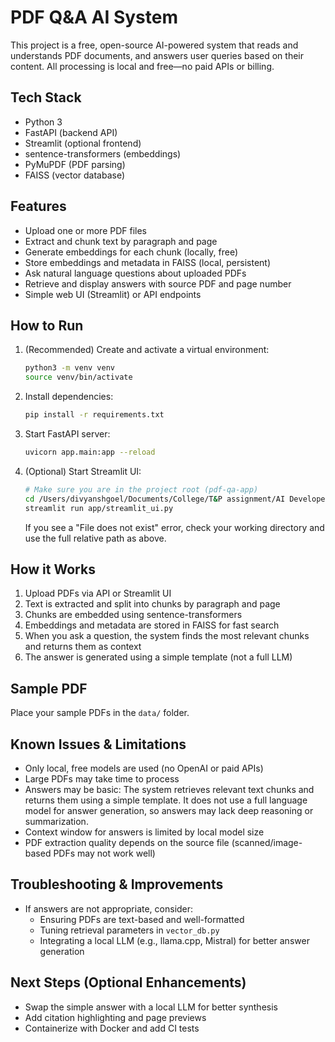 
# PDF Q&A AI System

This project is a free, open-source AI-powered system that reads and understands PDF documents, and answers user queries based on their content. All processing is local and free—no paid APIs or billing.

## Tech Stack
- Python 3
- FastAPI (backend API)
- Streamlit (optional frontend)
- sentence-transformers (embeddings)
- PyMuPDF (PDF parsing)
- FAISS (vector database)

## Features
- Upload one or more PDF files
- Extract and chunk text by paragraph and page
- Generate embeddings for each chunk (locally, free)
- Store embeddings and metadata in FAISS (local, persistent)
- Ask natural language questions about uploaded PDFs
- Retrieve and display answers with source PDF and page number
- Simple web UI (Streamlit) or API endpoints

## How to Run
1. (Recommended) Create and activate a virtual environment:
   ```bash
   python3 -m venv venv
   source venv/bin/activate
   ```
2. Install dependencies:
   ```bash
   pip install -r requirements.txt
   ```
3. Start FastAPI server:
   ```bash
   uvicorn app.main:app --reload
   ```
4. (Optional) Start Streamlit UI:
   ```bash
   # Make sure you are in the project root (pdf-qa-app)
   cd /Users/divyanshgoel/Documents/College/T&P assignment/AI Developer Assignment/pdf-qa-app
   streamlit run app/streamlit_ui.py
   ```
   If you see a "File does not exist" error, check your working directory and use the full relative path as above.


## How it Works
1. Upload PDFs via API or Streamlit UI
2. Text is extracted and split into chunks by paragraph and page
3. Chunks are embedded using sentence-transformers
4. Embeddings and metadata are stored in FAISS for fast search
5. When you ask a question, the system finds the most relevant chunks and returns them as context
6. The answer is generated using a simple template (not a full LLM)

## Sample PDF
Place your sample PDFs in the `data/` folder.

## Known Issues & Limitations
- Only local, free models are used (no OpenAI or paid APIs)
- Large PDFs may take time to process
- Answers may be basic: The system retrieves relevant text chunks and returns them using a simple template. It does not use a full language model for answer generation, so answers may lack deep reasoning or summarization.
- Context window for answers is limited by local model size
- PDF extraction quality depends on the source file (scanned/image-based PDFs may not work well)

## Troubleshooting & Improvements
- If answers are not appropriate, consider:
  - Ensuring PDFs are text-based and well-formatted
  - Tuning retrieval parameters in `vector_db.py`
  - Integrating a local LLM (e.g., llama.cpp, Mistral) for better answer generation

## Next Steps (Optional Enhancements)
- Swap the simple answer with a local LLM for better synthesis
- Add citation highlighting and page previews
- Containerize with Docker and add CI tests
